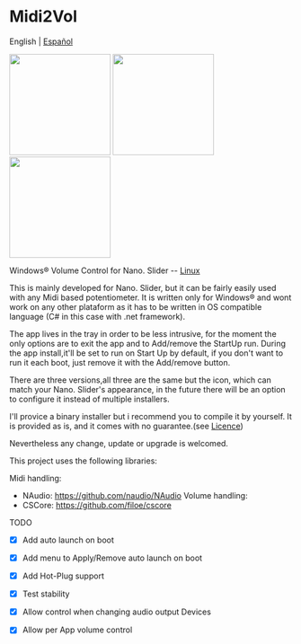 # Midi2Vol
English | [Español](./README-es.md)





<img src="https://raw.githubusercontent.com/jesusvallejo/Midi2Vol/master/ReadResources/NanoSlider.png" width="180">  <img src="https://raw.githubusercontent.com/jesusvallejo/Midi2Vol/master/ReadResources/NanoBento.png" width="180"> <img src="https://raw.githubusercontent.com/jesusvallejo/Midi2Vol/master/ReadResources/NanoWavez.png" width="180">



Windows® Volume Control for Nano. Slider -- [Linux](https://github.com/jesusvallejo/Midi2Vol-Linux)


This is mainly developed for Nano. Slider, but it can be fairly easily used with any Midi based potentiometer. 
It is written only for Windows® and wont work on any other plataform as it has to be written in OS compatible language (C# in this case with .net framework).

The app lives in the tray in order to be less intrusive, for the moment the only options are to exit the app and to Add/remove the StartUp run.
During the app install,it'll be set to run on Start Up by default, if you don't want to run it each boot, just remove it with the Add/remove button.

There are three versions,all three are the same but the icon, which can match your Nano. Slider's appearance, in the future there will be an option to configure it instead of multiple installers.

I'll provice a binary installer but i recommend you to compile it by yourself. 
It is provided as is, and it comes with no guarantee.(see [Licence](https://raw.githubusercontent.com/jesusvallejo/Midi2Vol/master/LICENSE))

Nevertheless any change, update or upgrade is welcomed.

This project uses the following libraries:

Midi handling:
- NAudio: https://github.com/naudio/NAudio
Volume handling:
- CSCore: https://github.com/filoe/cscore

TODO
- [x] Add auto launch on boot
- [x] Add menu to Apply/Remove auto launch on boot
- [x] Add Hot-Plug support
- [x] Test stability
- [X] Allow control when changing audio output Devices
- [x] Allow per App volume control

